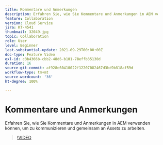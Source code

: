 ```yaml
---
title: Kommentare und Anmerkungen
description: Erfahren Sie, wie Sie Kommentare und Anmerkungen in AEM verwenden können, um zu kommunizieren und gemeinsam an Assets zu arbeiten.
feature: Collaboration
version: Cloud Service
jira: KT-4541
thumbnail: 32049.jpg
topic: Collaboration
role: User
level: Beginner
last-substantial-update: 2021-09-29T00:00:00Z
doc-type: Feature Video
exl-id: c3b4366b-cbb2-48d6-b101-78effb35130d
duration: 16
source-git-commit: af928e60410022f12207082467d3bd9b818af59d
workflow-type: tm+mt
source-wordcount: '36'
ht-degree: 100%

---
```


# Kommentare und Anmerkungen

Erfahren Sie, wie Sie Kommentare und Anmerkungen in AEM verwenden können, um zu kommunizieren und gemeinsam an Assets zu arbeiten.

>[!VIDEO](https://video.tv.adobe.com/v/32049?quality=12&learn=on)
